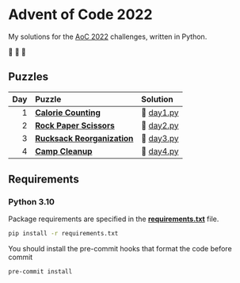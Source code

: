 # Advent of Code 2022

My solutions for the [AoC 2022](https://adventofcode.com/2022) challenges, written in Python.

:christmas_tree: :christmas_tree: :christmas_tree:

## Puzzles

| Day | Puzzle                                                             | Solution                       |
| --: | :----------------------------------------------------------------- | :----------------------------- |
|   1 | **[Calorie Counting](https://adventofcode.com/2022/day/1)**        | :snake: [day1.py](src/day1.py) |
|   2 | **[Rock Paper Scissors](https://adventofcode.com/2022/day/2)**     | :snake: [day2.py](src/day2.py) |
|   3 | **[Rucksack Reorganization](https://adventofcode.com/2022/day/3)** | :snake: [day3.py](src/day3.py) |
|   4 | **[Camp Cleanup](https://adventofcode.com/2022/day/4)**            | :snake: [day4.py](src/day4.py) |

## Requirements

### Python 3.10

Package requirements are specified in the **[requirements.txt](requirements.txt)** file.

```sh
pip install -r requirements.txt
```

You should install the pre-commit hooks that format the code before commit

```sh
pre-commit install
```
